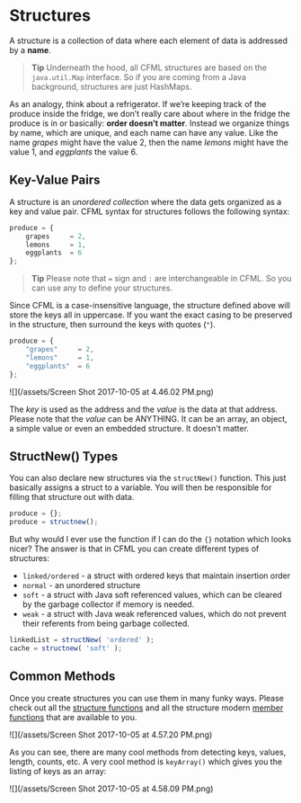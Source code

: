 # Structures

A structure is a collection of data where each element of data is addressed by a **name**. 

> **Tip** Underneath the hood, all CFML structures are based on the `java.util.Map` interface.  So if you are coming from a Java background, structures are just HashMaps. 

As an analogy, think about a refrigerator. If we’re keeping track of the produce inside the fridge, we don’t really care about where in the fridge the produce is in or basically: **order doesn’t matter**. Instead we organize things by name, which are unique, and each name can have any value. Like the name *grapes* might have the value 2, then the name *lemons* might have the value 1, and *eggplants* the value 6.

## Key-Value Pairs

A structure is an *unordered collection* where the data gets organized as a key and value pair.  CFML syntax for structures follows the following syntax:

```js
produce = {
    grapes     = 2,
    lemons     = 1,
    eggplants  = 6
};
```

> **Tip** Please note that `=` sign and `:` are interchangeable in CFML.  So you can use any to define your structures.

Since CFML is a case-insensitive language, the structure defined above will store the keys all in uppercase.  If you want the exact casing to be preserved in the structure, then surround the keys with quotes (`"`).

```js
produce = {
    "grapes"     = 2,
    "lemons"     = 1,
    "eggplants"  = 6
};
```

![](/assets/Screen Shot 2017-10-05 at 4.46.02 PM.png)


The *key* is used as the address and the *value* is the data at that address.  Please note that the *value* can be ANYTHING. It can be an array, an object, a simple value or even an embedded structure. It doesn't matter.


## StructNew() Types

You can also declare new structures via the `structNew()` function.  This just basically assigns a struct to a variable. You will then be responsible for filling that structure out with data.

```js
produce = {};
produce = structnew();
```

But why would I ever use the function if I can do the `{}` notation which looks nicer?  The answer is that in CFML you can create different types of structures:

* `linked/ordered` - a struct with ordered keys that maintain insertion order
* `normal` - an unordered structure
* `soft` - a struct with Java soft referenced values, which can be cleared by the garbage collector if memory is needed.
* `weak` - a struct with Java weak referenced values, which do not prevent their referents from being garbage collected.

```js
linkedList = structNew( 'ordered' );
cache = structnew( 'soft' );
```

## Common Methods

Once you create structures you can use them in many funky ways.  Please check out all the [structure functions](https://cfdocs.org/struct-functions) and all the structure modern [member functions](https://cfdocs.org/member) that are available to you.

![](/assets/Screen Shot 2017-10-05 at 4.57.20 PM.png)

As you can see, there are many cool methods from detecting keys, values, length, counts, etc. A very cool method is `keyArray()` which gives you the listing of keys as an array:

![](/assets/Screen Shot 2017-10-05 at 4.58.09 PM.png)